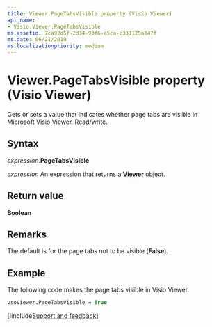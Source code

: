 ```yaml
---
title: Viewer.PageTabsVisible property (Visio Viewer)
api_name:
- Visio.Viewer.PageTabsVisible
ms.assetid: 7ca92d5f-2d34-93f6-a5ca-b331125a847f
ms.date: 06/21/2019
ms.localizationpriority: medium
---
```



# Viewer.PageTabsVisible property (Visio Viewer)

Gets or sets a value that indicates whether page tabs are visible in Microsoft Visio Viewer. Read/write.


## Syntax

_expression_.**PageTabsVisible**

_expression_ An expression that returns a **[Viewer](Visio.Viewer.md)** object.


## Return value

**Boolean**


## Remarks

The default is for the page tabs not to be visible (**False**).


## Example

The following code makes the page tabs visible in Visio Viewer.

```vb
vsoViewer.PageTabsVisible = True
```

[!include[Support and feedback](~/includes/feedback-boilerplate.md)]